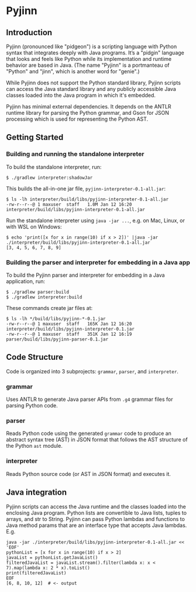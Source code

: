 # Pyjinn

## Introduction

Pyjinn (pronounced like "pidgeon") is a scripting language with Python syntax that integrates deeply
with Java programs. It’s a "pidgin" language that looks and feels like Python while its
implementation and runtime behavior are based in Java. (The name "Pyjinn" is a portmanteau of
"Python" and "jinn", which is another word for "genie".)

While Pyjinn does not support the Python standard library, Pyjinn scripts can access the Java
standard library and any publicly accessible Java classes loaded into the Java program in which it's
embedded.

Pyjinn has minimal external dependencies. It depends on the ANTLR runtime library for parsing the
Python grammar, and Gson for JSON processing which is used for representing the Python AST.

## Getting Started

### Building and running the standalone interpreter

To build the standalone interpreter, run:

```
$ ./gradlew interpreter:shadowJar
```

This builds the all-in-one jar file, `pyjinn-interpreter-0.1-all.jar`:

```
$ ls -lh interpreter/build/libs/pyjinn-interpreter-0.1-all.jar
-rw-r--r--@ 1 maxuser  staff   1.0M Jan 12 16:20 interpreter/build/libs/pyjinn-interpreter-0.1-all.jar
```

Run the standalone interpreter using `java -jar ...`, e.g. on Mac, Linux, or with WSL on Windows:

```
$ echo 'print([x for x in range(10) if x > 2])' |java -jar ./interpreter/build/libs/pyjinn-interpreter-0.1-all.jar 
[3, 4, 5, 6, 7, 8, 9]
```

### Building the parser and interpreter for embedding in a Java app

To build the Pyjinn parser and interpreter for embedding in a Java application, run:

```
$ ./gradlew parser:build
$ ./gradlew interpreter:build
```

These commands create jar files at:

```
$ ls -lh */build/libs/pyjinn-*-0.1.jar
-rw-r--r--@ 1 maxuser  staff   165K Jan 12 16:20 interpreter/build/libs/pyjinn-interpreter-0.1.jar
-rw-r--r--@ 1 maxuser  staff   351K Jan 12 16:19 parser/build/libs/pyjinn-parser-0.1.jar
```

## Code Structure

Code is organized into 3 subprojects: `grammar`, `parser`, and `interpreter`.

### grammar

Uses ANTLR to generate Java parser APIs from `.g4` grammar files for parsing Python code.

### parser

Reads Python code using the generated `grammar` code to produce an abstract syntax tree (AST) in
JSON format that follows the AST structure of the Python `ast` module.

### interpreter

Reads Python source code (or AST in JSON format) and executes it.

## Java integration

Pyjinn scripts can access the Java runtime and the classes loaded into the enclosing Java program.
Python lists are convertible to Java lists, tuples to arrays, and str to String. Pyjinn can pass
Python lambdas and functions to Java method params that are an interface type that accepts Java
lambdas.  E.g.

```
java -jar ./interpreter/build/libs/pyjinn-interpreter-0.1-all.jar << 'EOF'
pythonList = [x for x in range(10) if x > 2]
javaList = pythonList.getJavaList()
filteredJavaList = javaList.stream().filter(lambda x: x < 7).map(lambda x: 2 * x).toList()
print(filteredJavaList)
EOF
[6, 8, 10, 12]  # <- output
```